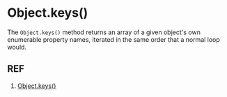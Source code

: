 # Object.keys()

The `Object.keys()` method returns an array of a given object's own enumerable property names, iterated in the same order that a normal loop would.

## REF

1. [Object.keys()](https://developer.mozilla.org/en-US/docs/Web/JavaScript/Reference/Global_Objects/Object/keys)
